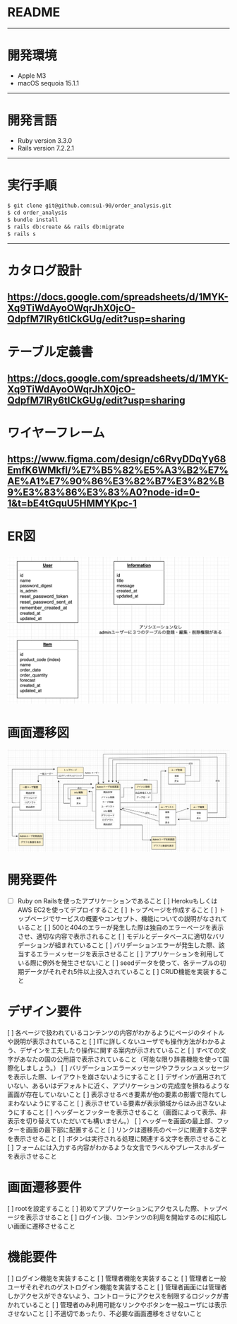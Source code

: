 # README
---
# 開発環境　
* Apple M3
* macOS sequoia 15.1.1
---
# 開発言語
* Ruby version 3.3.0 
* Rails version 7.2.2.1
---
# 実行手順
```
$ git clone git@github.com:su1-90/order_analysis.git
$ cd order_analysis
$ bundle install
$ rails db:create && rails db:migrate
$ rails s
```
---
# カタログ設計
https://docs.google.com/spreadsheets/d/1MYK-Xq9TiWdAyoOWqrJhX0jcO-QdpfM7lRy6tlCkGUg/edit?usp=sharing
---
# テーブル定義書
https://docs.google.com/spreadsheets/d/1MYK-Xq9TiWdAyoOWqrJhX0jcO-QdpfM7lRy6tlCkGUg/edit?usp=sharing
---
# ワイヤーフレーム
https://www.figma.com/design/c6RvyDDqYy68EmfK6WMkfl/%E7%B5%82%E5%A3%B2%E7%AE%A1%E7%90%86%E3%82%B7%E3%82%B9%E3%83%86%E3%83%A0?node-id=0-1&t=bE4tGquU5HMMYKpc-1
---
# ER図
![Image](/public/er.png)
---
# 画面遷移図
![Image](/public/screen-transition-diagram.png)

# 開発要件
-[ ] Ruby on Railsを使ったアプリケーションであること
[ ] HerokuもしくはAWS EC2を使ってデプロイすること
[ ] トップページを作成すること
[ ] トップページでサービスの概要やコンセプト、機能についての説明がなされていること
[ ] 500と404のエラーが発生した際は独自のエラーページを表示させ、適切な内容で表示されること
[ ] モデルとデータベースに適切なバリデーションが組まれていること
[ ] バリデーションエラーが発生した際、該当するエラーメッセージを表示させること
[ ] アプリケーションを利用している際に例外を発生させないこと
[ ] seedデータを使って、各テーブルの初期データがそれぞれ5件以上投入されていること
[ ] CRUD機能を実装すること

# デザイン要件
[ ] 各ページで扱われているコンテンツの内容がわかるようにページのタイトルや説明が表示されていること
[ ] ITに詳しくないユーザでも操作方法がわかるよう、デザインを工夫したり操作に関する案内が示されていること
[ ] すべての文字があなたの国の公用語で表示されていること（可能な限り辞書機能を使って国際化しましょう。）
[ ] バリデーションエラーメッセージやフラッシュメッセージを表示した際、レイアウトを崩さないようにすること
[ ] デザインが適用されていない、あるいはデフォルトに近く、アプリケーションの完成度を損ねるような画面が存在していないこと
[ ] 表示させるべき要素が他の要素の影響で隠れてしまわないようにすること
[ ] 表示させている要素が表示領域からはみ出さないようにすること
[ ] ヘッダーとフッターを表示させること（画面によって表示、非表示を切り替えていただいても構いません。）
[ ] ヘッダーを画面の最上部、フッターを画面の最下部に配置すること
[ ] リンクは遷移先のページに関連する文字を表示させること
[ ] ボタンは実行される処理に関連する文字を表示させること
[ ] フォームには入力する内容がわかるような文言でラベルやプレースホルダーを表示させること

# 画面遷移要件
[ ] rootを設定すること
[ ] 初めてアプリケーションにアクセスした際、トップページを表示させること
[ ] ログイン後、コンテンツの利用を開始するのに相応しい画面に遷移させること

# 機能要件
[ ] ログイン機能を実装すること
[ ] 管理者機能を実装すること
[ ] 管理者と一般ユーザそれぞれのゲストログイン機能を実装すること
[ ] 管理者画面には管理者しかアクセスができないよう、コントローラにアクセスを制限するロジックが書かれていること
[ ] 管理者のみ利用可能なリンクやボタンを一般ユーザには表示させないこと
[ ] 不適切であったり、不必要な画面遷移をさせないこと
